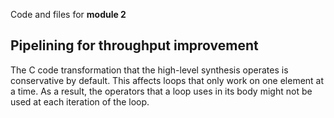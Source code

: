 Code and files for **module 2**

## Pipelining for throughput improvement
The C code transformation that the high-level synthesis operates is conservative by default.  This affects loops that only work on one element at a time.  As a result, the operators that a loop uses in its body might not be used at each iteration of the loop.
